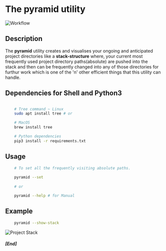 # The pyramid utility


![Workflow](https://user-images.githubusercontent.com/45916202/89409391-9c18bd80-d73f-11ea-875b-d949783e185e.jpg)



## Description

The **pyramid** utility creates  and visualises your ongoing and anticipated
project directories like a **stack-structure** where, your current most                   
frequently used project directory paths(absolute) are pushed into the  
stack and then can be frequently changed into any of those directories for furthur work which is one of the 'n' other efficient things that this utility can handle.
 
    
    
## Dependencies for Shell and Python3

```bash

    # Tree command ~ Linux
    sudo apt install tree # or

    # MacOS
    brew install tree

    # Python dependencies
    pip3 install -r requirements.txt


```
    
    


## Usage

```bash
    # To set all the frequently visiting absolute paths.
    
    pyramid --set 
    
    # or 

    pyramid --help # for Manual

```

## Example

```bash
    pyramid --show-stack
```

![Project Stack](https://user-images.githubusercontent.com/45916202/89435668-d182d280-d762-11ea-9b46-c18ba532686c.jpg)



##### [End]
